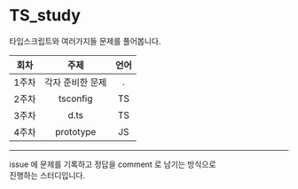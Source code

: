 # TS_study     
타입스크립트와 여러가지들 문제를 풀어봅니다.
   
|회차|주제|언어|
|:------:|:-------------------:|:-----------------:|
|1주차|각자 준비한 문제|.|
|2주차|tsconfig|TS|
|3주차|d.ts|TS|
|4주차|prototype|JS|

***
issue 에 문제를 기록하고 정답을 comment 로 남기는 방식으로  
진행하는 스터디입니다.
